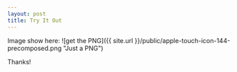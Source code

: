 ```yaml
---
layout: post
title: Try It Out
---
```


Image show here:
![get the PNG]({{ site.url }}/public/apple-touch-icon-144-precomposed.png "Just a PNG")

Thanks!
